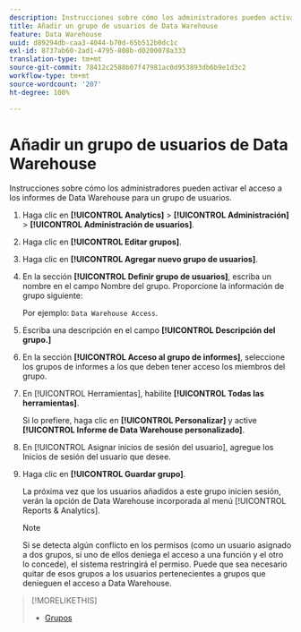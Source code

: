 ```yaml
---
description: Instrucciones sobre cómo los administradores pueden activar el acceso a los informes de Data Warehouse para un grupo de usuarios.
title: Añadir un grupo de usuarios de Data Warehouse
feature: Data Warehouse
uuid: d89294db-caa3-4044-b70d-65b512b0dc1c
exl-id: 8737ab60-2ad1-4795-808b-d0200078a333
translation-type: tm+mt
source-git-commit: 78412c2588b07f47981ac0d953893db6b9e1d3c2
workflow-type: tm+mt
source-wordcount: '207'
ht-degree: 100%

---
```


# Añadir un grupo de usuarios de Data Warehouse

Instrucciones sobre cómo los administradores pueden activar el acceso a los informes de Data Warehouse para un grupo de usuarios.

1. Haga clic en **[!UICONTROL Analytics]** > **[!UICONTROL Administración]** > **[!UICONTROL Administración de usuarios]**.
1. Haga clic en **[!UICONTROL Editar grupos]**.
1. Haga clic en **[!UICONTROL Agregar nuevo grupo de usuarios]**.
1. En la sección **[!UICONTROL Definir grupo de usuarios]**, escriba un nombre en el campo Nombre del grupo. Proporcione la información de grupo siguiente:

   Por ejemplo: `Data Warehouse Access`.
1. Escriba una descripción en el campo **[!UICONTROL Descripción del grupo.]**
1. En la sección **[!UICONTROL Acceso al grupo de informes]**, seleccione los grupos de informes a los que deben tener acceso los miembros del grupo.
1. En [!UICONTROL Herramientas], habilite **[!UICONTROL Todas las herramientas]**.

   Si lo prefiere, haga clic en **[!UICONTROL Personalizar]** y active **[!UICONTROL Informe de Data Warehouse personalizado]**.

1. En [!UICONTROL Asignar inicios de sesión del usuario], agregue los Inicios de sesión del usuario que desee.
1. Haga clic en **[!UICONTROL Guardar grupo]**.

   La próxima vez que los usuarios añadidos a este grupo inicien sesión, verán la opción de Data Warehouse incorporada al menú [!UICONTROL Reports &amp; Analytics].

   >[!NOTE]
   >
   >Si se detecta algún conflicto en los permisos (como un usuario asignado a dos grupos, si uno de ellos deniega el acceso a una función y el otro lo concede), el sistema restringirá el permiso. Puede que sea necesario quitar de esos grupos a los usuarios pertenecientes a grupos que denieguen el acceso a Data Warehouse.

>[!MORELIKETHIS]
>
>* [Grupos](/help/admin/user-management2/c-user-groups/groups.md)

